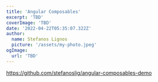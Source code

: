 ```yaml
---
title: 'Angular Composables'
excerpt: 'TBD'
coverImage: 'TBD'
date: '2022-04-22T05:35:07.322Z'
author:
  name: Stefanos Lignos
  picture: '/assets/my-photo.jpeg'
ogImage:
  url: 'TBD'
---
```



https://github.com/stefanoslig/angular-composables-demo